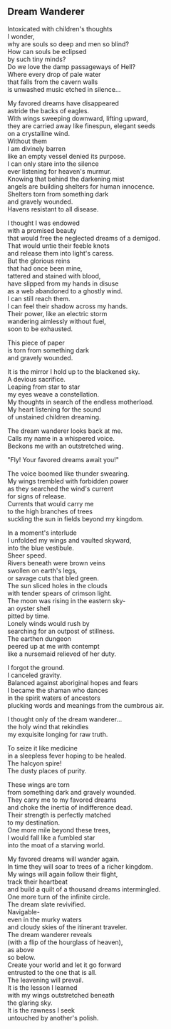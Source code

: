 Dream Wanderer
--------------

Intoxicated with children's thoughts  
I wonder,  
why are souls so deep and men so blind?  
How can souls be eclipsed  
by such tiny minds?  
Do we love the damp passageways of Hell?  
Where every drop of pale water  
that falls from the cavern walls  
is unwashed music etched in silence...  

My favored dreams have disappeared  
astride the backs of eagles.  
With wings sweeping downward, lifting upward,  
they are carried away like finespun, elegant seeds  
on a crystalline wind.  
Without them  
I am divinely barren  
like an empty vessel denied its purpose.  
I can only stare into the silence  
ever listening for heaven's murmur.  
Knowing that behind the darkening mist  
angels are building shelters for human innocence.  
Shelters torn from something dark  
and gravely wounded.  
Havens resistant to all disease.  

I thought I was endowed  
with a promised beauty  
that would free the neglected dreams of a demigod.  
That would untie their feeble knots  
and release them into light's caress.  
But the glorious reins  
that had once been mine,  
tattered and stained with blood,  
have slipped from my hands in disuse  
as a web abandoned to a ghostly wind.  
I can still reach them.  
I can feel their shadow across my hands.  
Their power, like an electric storm  
wandering aimlessly without fuel,  
soon to be exhausted.  

This piece of paper  
is torn from something dark  
and gravely wounded.  


It is the mirror I hold up to the blackened sky.  
A devious sacrifice.  
Leaping from star to star  
my eyes weave a constellation.  
My thoughts in search of the endless motherload.  
My heart listening for the sound  
of unstained children dreaming.  

The dream wanderer looks back at me.  
Calls my name in a whispered voice.  
Beckons me with an outstretched wing.  

"Fly! Your favored dreams await you!"  

The voice boomed like thunder swearing.  
My wings trembled with forbidden power  
as they searched the wind's current  
for signs of release.  
Currents that would carry me  
to the high branches of trees  
suckling the sun in fields beyond my kingdom.  

In a moment's interlude  
I unfolded my wings and vaulted skyward,  
into the blue vestibule.  
Sheer speed.  
Rivers beneath were brown veins  
swollen on earth's legs,  
or savage cuts that bled green.  
The sun sliced holes in the clouds  
with tender spears of crimson light.  
The moon was rising in the eastern sky-  
an oyster shell  
pitted by time.  
Lonely winds would rush by  
searching for an outpost of stillness.  
The earthen dungeon  
peered up at me with contempt  
like a nursemaid relieved of her duty.  

I forgot the ground.  
I canceled gravity.  
Balanced against aboriginal hopes and fears  
I became the shaman who dances  
in the spirit waters of ancestors  
plucking words and meanings from the cumbrous air.  

I thought only of the dream wanderer...  
the holy wind that rekindles  
my exquisite longing for raw truth.  

To seize it like medicine  
in a sleepless fever hoping to be healed.  
The halcyon spire!  
The dusty places of purity.  

These wings are torn  
from something dark and gravely wounded.  
They carry me to my favored dreams  
and choke the inertia of indifference dead.  
Their strength is perfectly matched  
to my destination.  
One more mile beyond these trees,  
I would fall like a fumbled star  
into the moat of a starving world.  

My favored dreams will wander again.  
In time they will soar to trees of a richer kingdom.  
My wings will again follow their flight,  
track their heartbeat  
and build a quilt of a thousand dreams intermingled.  
One more turn of the infinite circle.  
The dream slate revivified.  
Navigable-  
even in the murky waters  
and cloudy skies of the itinerant traveler.  
The dream wanderer reveals  
(with a flip of the hourglass of heaven),  
as above  
so below.  
Create your world and let it go forward  
entrusted to the one that is all.  
The leavening will prevail.  
It is the lesson I learned  
with my wings outstretched beneath  
the glaring sky.  
It is the rawness I seek  
untouched by another's polish. 